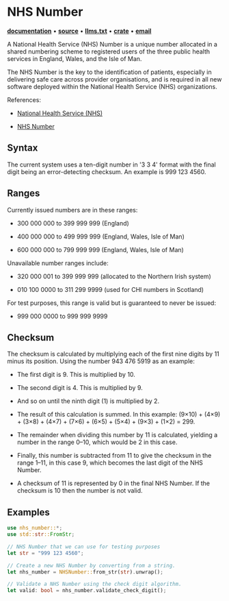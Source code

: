 # NHS Number

**[documentation](https://docs.rs/nhs-number/)**
•
**[source](https://github.com/GIG-Cymru-NHS-Wales/nhs-number-using-rust)**
•
**[llms.txt](https://raw.githubusercontent.com/GIG-Cymru-NHS-Wales/nhs-number-using-rust/refs/heads/main/llms.txt)**
•
**[crate](https://crates.io/crates/nhs-number)**
•
**[email](mailto:joel.henderson@wales.nhs.uk)**

A National Health Service (NHS) Number is a unique number allocated in a shared
numbering scheme to registered users of the three public health services in
England, Wales, and the Isle of Man.

The NHS Number is the key to the identification of patients, especially in
delivering safe care across provider organisations, and is required in all new
software deployed within the National Health Service (NHS) organizations.

References:

* [National Health Service (NHS)](https://en.wikipedia.org/wiki/National_Health_Service)

* [NHS Number](https://en.wikipedia.org/wiki/NHS_number)

## Syntax

The current system uses a ten-digit number in '3 3 4' format with the final
digit being an error-detecting checksum. An example is 999 123 4560.

## Ranges

Currently issued numbers are in these ranges:

* 300 000 000 to 399 999 999 (England)

* 400 000 000 to 499 999 999 (England, Wales, Isle of Man)

* 600 000 000 to 799 999 999 (England, Wales, Isle of Man)

Unavailable number ranges include:

* 320 000 001 to 399 999 999 (allocated to the Northern Irish system)

* 010 100 0000 to 311 299 9999 (used for CHI numbers in Scotland)

For test purposes, this range is valid but is guaranteed to never be issued:

* 999 000 0000 to 999 999 9999

## Checksum

The checksum is calculated by multiplying each of the first nine digits by 11
minus its position. Using the number 943 476 5919 as an example:

* The first digit is 9. This is multiplied by 10.

* The second digit is 4. This is multiplied by 9.

* And so on until the ninth digit (1) is multiplied by 2.

* The result of this calculation is summed. In this example: (9×10) + (4×9) +
  (3×8) + (4×7) + (7×6) + (6×5) + (5×4) + (9×3) + (1×2) = 299.

* The remainder when dividing this number by 11 is calculated, yielding a number
  in the range 0–10, which would be 2 in this case.

* Finally, this number is subtracted from 11 to give the checksum in the range
  1–11, in this case 9, which becomes the last digit of the NHS Number.

* A checksum of 11 is represented by 0 in the final NHS Number. If the checksum
  is 10 then the number is not valid.

## Examples

```rust
use nhs_number::*;
use std::str::FromStr;

// NHS Number that we can use for testing purposes
let str = "999 123 4560";

// Create a new NHS Number by converting from a string.
let nhs_number = NHSNumber::from_str(str).unwrap();

// Validate a NHS Number using the check digit algorithm.
let valid: bool = nhs_number.validate_check_digit();
```
